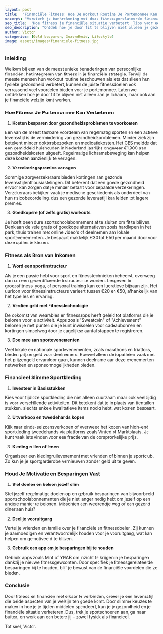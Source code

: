 ```yaml
---
layout: post
title:  "Financiële Fitness: Hoe Je Workout Routine Je Portemonnee Kan Versterken"
excerpt: "Versterk je bankrekening met deze fitnessgerelateerde financiële tips."
seo_title:  "Hoe fitness je financiële situatie verbetert: Tips voor een gezond budget en een gezonde levensstijl"
seo_description: "Ontdek hoe je door fit te blijven niet alleen je gezondheid, maar ook je financiële situatie kunt verbeteren. Leer besparen en verdienen door te sporten."
author: Victor
categories: [Geld besparen, Gezondheid, Lifestyle]
image: assets/images/financiele-fitness.jpg
---
```


### Inleiding

Welkom bij een van de meest unieke benaderingen van persoonlijke financiën: het integreren van fitness in je financiële strategie. Terwijl de meeste mensen hun workout routine beschouwen als iets dat alleen hun fysieke gezondheid verbetert, kunnen de juiste fitnessdoelen ook verrassend veel voordelen bieden voor je portemonnee. Laten we ontdekken hoe je door fit te blijven niet alleen aan je lichaam, maar ook aan je financiële welzijn kunt werken.

### Hoe Fitness Je Portemonnee Kan Verbeteren

1. **Kosten besparen door gezondheidsproblemen te voorkomen**

Een van de meest tastbare voordelen van regelmatig sporten en een actieve levensstijl is de vermindering van gezondheidsproblemen. Minder ziek zijn betekent minder doktersbezoeken en medicatiekosten. Het CBS meldde dat een gemiddeld huishouden in Nederland jaarlijks ongeveer €1.800 aan gezondheidskosten uitgeeft. Regelmatige lichaamsbeweging kan helpen deze kosten aanzienlijk te verlagen.

2. **Verzekeringspremies verlagen**

Sommige zorgverzekeraars bieden kortingen aan gezonde levensstijlenthousiastelingen. Dit betekent dat een goede gezondheid ervoor kan zorgen dat je minder betaalt voor bepaalde verzekeringen. Verzekeraars bekijken vaak je medische geschiedenis als onderdeel van hun risicobeoordeling, dus een gezonde levensstijl kan leiden tot lagere premies.

3. **Goedkopere (of zelfs gratis) workouts**

Je hoeft geen dure sportschoolabonnement af te sluiten om fit te blijven. Denk aan de vele gratis of goedkope alternatieven zoals hardlopen in het park, thuis trainen met online video's of deelnemen aan lokale sportevenementen. Je bespaart makkelijk €30 tot €50 per maand door voor deze opties te kiezen.

### Fitness als Bron van Inkomen

1. **Word een sportinstructeur**

Als je een passie hebt voor sport en fitnesstechnieken beheerst, overweeg dan om een gecertificeerde instructeur te worden. Lesgeven in groepsfitness, yoga, of personal training kan een lucratieve bijbaan zijn. Het uurloon voor fitnessinstructeurs varieert tussen €20 en €50, afhankelijk van het type les en ervaring.

2. **Verdien geld met Fitnesstechnologie**

De opkomst van wearables en fitnessapps heeft geleid tot platforms die je belonen voor je activiteit. Apps zoals "Sweatcoin" of "Achievement" belonen je met punten die je kunt inwisselen voor cadeaubonnen en kortingen simpelweg door je dagelijkse aantal stappen te registreren.

3. **Doe mee aan sportevenementen**

Veel lokale en nationale sportevenementen, zoals marathons en triatlons, bieden prijzengeld voor deelnemers. Hoewel alleen de topatleten vaak met het prijzengeld ervandoor gaan, kunnen deelname aan deze evenementen netwerken en sponsormogelijkheden bieden.

### Financieel Slimme Sportkleding

1. **Investeer in Basisstukken**

Kies voor tijdloze sportkleding die niet alleen duurzaam maar ook veelzijdig is voor verschillende activiteiten. Dit betekent dat je in plaats van tientallen stukken, slechts enkele kwalitatieve items nodig hebt, wat kosten bespaart.

2. **Uitverkoop en tweedehands kopen**

Kijk naar einde-seizoensverkopen of overweeg het kopen van high-end sportkleding tweedehands via platforms zoals Vinted of Marktplaats. Je kunt vaak iets vinden voor een fractie van de oorspronkelijke prijs.

3. **Kleding ruilen of lenen**

Organiseer een kledingruilevenement met vrienden of binnen je sportclub. Zo kun je je sportgarderobe vernieuwen zonder geld uit te geven.

### Houd Je Motivatie en Besparingen Vast

1. **Stel doelen en beloon jezelf slim**

Stel jezelf regelmatige doelen op en gebruik besparingen van bijvoorbeeld sportschoolabonnementen die je niet langer nodig hebt om jezelf op een andere manier te belonen. Misschien een weekendje weg of een gezond diner aan huis?

2. **Deel je vooruitgang**

Vertel je vrienden en familie over je financiële en fitnessdoelen. Zij kunnen je aanmoedigen en verantwoordelijk houden voor je vooruitgang, wat kan helpen om gemotiveerd te blijven.

3. **Gebruik een app om je besparingen bij te houden**

Gebruik apps zoals Mint of YNAB om inzicht te krijgen in je besparingen dankzij je nieuwe fitnessgewoonten. Door specifiek je fitnessgerelateerde besparingen bij te houden, blijf je bewust van de financiële voordelen die ze bieden.

### Conclusie

Door fitness en financiën met elkaar te verbinden, creëer je een levensstijl die beide aspecten van je welzijn ten goede komt. Door slimme keuzes te maken in hoe je je tijd en middelen spendeert, kun je je gezondheid en je financiële situatie verbeteren. Dus, trek je sportschoenen aan, ga naar buiten, en werk aan een betere jij – zowel fysiek als financieel.

Tot snel, Victor.